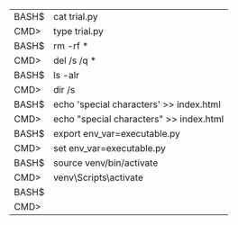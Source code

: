 | | |
| --- | --- |
| BASH$ | cat trial.py |
| CMD> | type trial.py |
| BASH$ | rm -rf * |
| CMD> | del /s /q * |
| BASH$ | ls -alr |
| CMD> | dir /s |
| BASH$ | echo 'special characters' >> index.html |
| CMD> | echo "special characters" >> index.html |
| BASH$ | export env_var=executable.py |
| CMD> | set env_var=executable.py
| BASH$ | source venv/bin/activate |
| CMD> | venv\Scripts\activate |
| BASH$ |
| CMD> |
